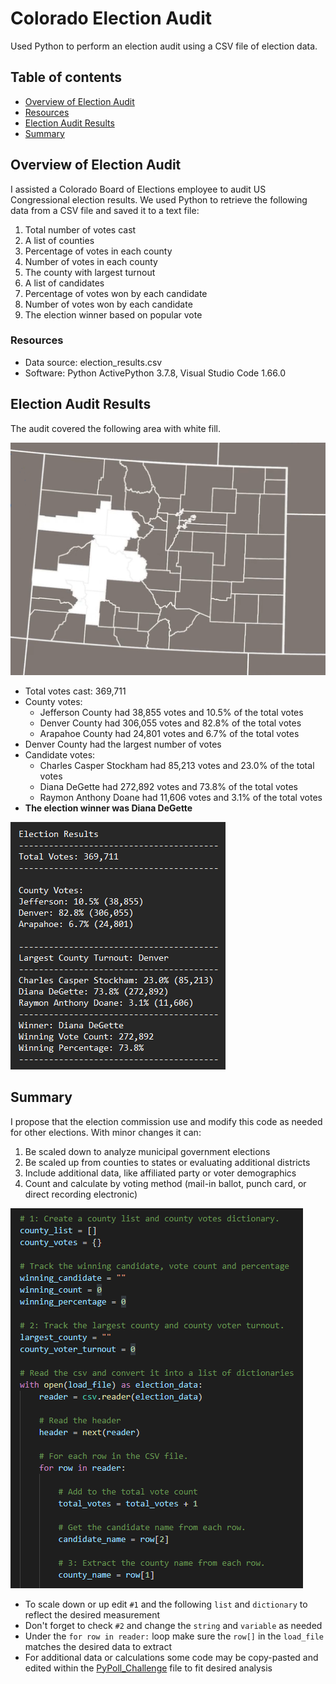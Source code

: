 # Colorado Election Audit
Used Python to perform an election audit using a CSV file of election data.

## Table of contents
* [Overview of Election Audit](#overview-of-election-audit)
* [Resources](#resources)
* [Election Audit Results](#election-audit-results)
* [Summary](#summary)

## Overview of Election Audit
I assisted a Colorado Board of Elections employee to audit US Congressional election results. We used Python to retrieve the following data from a CSV file and saved it to a text file:

1. Total number of votes cast
2. A list of counties
3. Percentage of votes in each county
4. Number of votes in each county
5. The county with largest turnout
6. A list of candidates
7. Percentage of votes won by each candidate
8. Number of votes won by each candidate
9. The election winner based on popular vote

### Resources
- Data source: election_results.csv
- Software: Python ActivePython 3.7.8, Visual Studio Code 1.66.0

## Election Audit Results
The audit covered the following area with white fill.

![Audit Map](/Resources/audit_map.png)

- Total votes cast: 369,711
- County votes:
  - Jefferson County had 38,855 votes and 10.5% of the total votes
  - Denver County had 306,055 votes and 82.8% of the total votes
  - Arapahoe County had 24,801 votes and 6.7% of the total votes
- Denver County had the largest number of votes
- Candidate votes:
  - Charles Casper Stockham had 85,213 votes and 23.0% of the total votes
  - Diana DeGette had 272,892 votes and 73.8% of the total votes
  - Raymon Anthony Doane had 11,606 votes and 3.1% of the total votes
- **The election winner was Diana DeGette**

![Election Results](/Resources/final_results.png)

## Summary
I propose that the election commission use and modify this code as needed for other elections. With minor changes it can:

1. Be scaled down to analyze municipal government elections
2. Be scaled up from counties to states or evaluating additional districts
3. Include additional data, like affiliated party or voter demographics
4. Count and calculate by voting method (mail-in ballot, punch card, or direct recording electronic)

![Code to Edit](/Resources/code_to_edit.png)

- To scale down or up edit `#1` and the following `list` and `dictionary` to reflect the desired measurement
- Don't forget to check `#2` and change the `string` and `variable` as needed
- Under the `for row in reader:` loop make sure the `row[]` in the `load_file` matches the desired data to extract
- For additional data or calculations some code may be copy-pasted and edited within the [PyPoll_Challenge](Resources/PyPoll_Challenge.py) file to fit desired analysis


